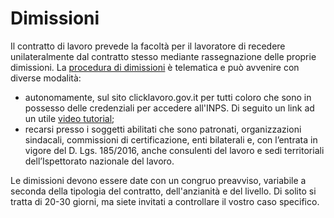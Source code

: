 # Dimissioni

Il contratto di lavoro prevede la facoltà per il lavoratore di recedere unilateralmente dal 
contratto stesso mediante rassegnazione delle proprie dimissioni. La 
[procedura di dimissioni](https://www.cliclavoro.gov.it/Cittadini/Pagine/Adempimenti.aspx) è 
telematica e può avvenire con diverse modalità:

- autonomamente, sul sito clicklavoro.gov.it per tutti coloro che sono in possesso delle credenziali 
  per accedere all'INPS. Di seguito un link ad un utile 
  [video tutorial](https://youtu.be/02yuLr7-h_E);
- recarsi presso i soggetti abilitati che sono patronati, organizzazioni sindacali, commissioni di
  certificazione, enti bilaterali e, con l’entrata in vigore del D. Lgs. 185/2016, anche consulenti 
  del lavoro e sedi territoriali dell’Ispettorato nazionale del lavoro.

Le dimissioni devono essere date con un congruo preavviso, variabile a seconda della tipologia del 
contratto, dell'anzianità e del livello. Di solito si tratta di 20-30 giorni, ma siete invitati a 
controllare il vostro caso specifico.
